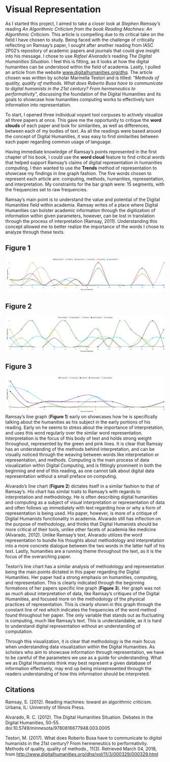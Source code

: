 # Visual Representation
  As I started this project, I aimed to take a closer look at *Stephen Ramsay’s* reading *An Algorithmic Criticism from the book Reading Machines: An Algortihmic Criticism*. This article is compelling due to its critical take on the field I have chosen to study. Being faced with the challenge of critically reflecting on Ramsay’s paper, I sought after another reading from IASC 2P02’s repository of academic papers and journals that could give insight into his message. I chose to use *Rafael Alvarado’s* reading *The Digital Humanities Situation*. I feel this is fitting, as it looks at how the digital humanities can be understood within the field of academia. Lastly, I pulled an article from the website www.digitalhumanities.org/dhq. The article chosen was written by scholar Marinella Testori and is titled: “*Methods of quality, quality of methods. What does Roberto Busa have to communicate to digital humanists in the 21st century? From hermeneutics to performativity*”, discussing the foundation of the Digital Humanities and its goals to showcase how humanities computing works to effectively turn information into representation.

  To start, I opened three individual voyant tool corpuses to actively visualize all three papers at once. This gave me the opportunity to critique the **word clouds** of each paper and look for similarities, as well as differences, between each of my bodies of text. As all the readings were based around the concept of Digital Humanities, it was easy to find similarities between each paper regarding common usage of language.

  Having immediate knowledge of Ramsay’s points represented in the first chapter of his book, I could use the **word cloud** feature to find critical words that helped support Ramsay’s claims of digital representation in humanities computing. I then wanted to use the **Trends** method of representation to showcase my findings in line graph fashion. The five words chosen to represent each article are: computing, methods, humanities, representation, and interpretation. My constraints for the bar graph were: 15 segments, with the frequencies set to raw frequencies. 

  Ramsay’s main point is to understand the value and potential of the Digital Humanities field within academia. Ramsay writes of a place where Digital Humanities can bolster academic information through the digitization of information within given parameters, however, can be lost in translation through the process of interpretation (Ramsay, 2011). Understanding this concept allowed me to better realize the importance of the words I chose to analyze through these texts. 
## Figure 1
![](Images/Ramsay.png)
## Figure 2
![](Images/Alvarado.png)
## Figure 3
![](Images/DHQ.png)
  Ramsay’s line graph (**Figure 1**) early on showcases how he is specifically talking about the humanities as his subject in the early portions of his reading. Early on he seems to stress about the importance of interpretation, and uses this word regularly over the similar word representation. Interpretation is the focus of this body of text and holds strong weight throughout, represented by the green and pink lines. It is clear that Ramsay has an understanding of the methods behind interpretation, and can be visually noticed through the weaving between words like interpretation or representation, and methods. Computing is the main process of data visualization within Digital Computing, and is fittingly prominent in both the beginning and end of this reading, as one cannot talk about digital data representation without a small preface on computing.

  Alvarado’s line chart (**Figure 2**) dictates itself in a similar fashion to that of Ramsay’s. His chart has similar traits to Ramsay’s with regards to interpretation and methodology. He is often describing digital humanities and computing as a subject of visual interpretation or representation of data and often follows up immediately with text regarding how or why a form of representation is being used. His paper, however, is more of a critique of Digital Humanists functionality in academia. Alvarado still has inflection on the purpose of methodology, and thinks that Digital Humanists should be more critical of their tools, unlike other facets of academia like medicine (Alvarado, 2012). Unlike Ramsay’s text, Alvarado utilizes the word representation to bundle his thoughts about methodology and interpretation into a more concrete dialogue between the two words in the latter half of his text. Lastly, humanities are a running theme throughout the text, as it is the focus of the overarching paper.

  Testori’s line chart has a similar analysis of methodology and representation being the main points dictated in this paper regarding the Digital Humanities. Her paper had a strong emphasis on humanities, computing, and representation. This is clearly indicated through the beginning formations of her papers specific line graph (**Figure 3**). Her graph was not as much about interpretation of data, like Ramsay’s critiques of the Digital Humanities, and focused more on the methodology of the physical practices of representation. This is clearly shown in this graph through the constant line of red which indicates the frequencies of the word method found throughout her paper. The only variable that stands out as fluctuating is computing, much like Ramsay’s text. This is understandable, as it is hard to understand digital representation without an understanding of computation.

  Through this visualization, it is clear that methodology is the main focus when understanding data visualization within the Digital Humanities. As scholars who aim to showcase information through representation, we have to be careful of the parameters we use as a guide for understanding. What we as Digital Humanists think may best represent a given database of information effectively, may end up being misrepresented through the readers understanding of how this information should be interpreted.  
## Citations
Ramsay, S. (2012). Reading machines: toward an algorithmic criticism. Urbana, IL: University of Illinois Press.

Alvarado, R. C. (2012). The Digital Humanities Situation. Debates in the Digital Humanities, 50-55. doi:10.5749/minnesota/9780816677948.003.0005

Testori, M. (2017). What does Roberto Busa have to communicate to digital humanists in the 21st century? From hermeneutics to performativity. Methods of quality, quality of methods., 11(3). Retrieved March 04, 2018, from http://www.digitalhumanities.org/dhq/vol/11/3/000329/000329.html

